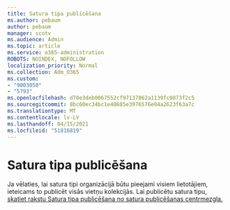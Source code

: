 ```yaml
---
title: Satura tipa publicēšana
ms.author: pebaum
author: pebaum
manager: scotv
ms.audience: Admin
ms.topic: article
ms.service: o365-administration
ROBOTS: NOINDEX, NOFOLLOW
localization_priority: Normal
ms.collection: Adm_O365
ms.custom:
- "9003050"
- "5793"
ms.openlocfilehash: d70e3deb0067552cf97137862a1139fc9873f2c5
ms.sourcegitcommit: 8bc60ec34bc1e40685e3976576e04a2623f63a7c
ms.translationtype: MT
ms.contentlocale: lv-LV
ms.lasthandoff: 04/15/2021
ms.locfileid: "51816819"
---
```

# <a name="content-type-publishing"></a>Satura tipa publicēšana

Ja vēlaties, lai satura tipi organizācijā būtu pieejami visiem lietotājiem, ieteicams to publicēt visās vietņu kolekcijās. Lai publicētu satura tipu, [skatiet rakstu Satura tipa publicēšana no satura publicēšanas centrmezgla.](https://support.office.com/article/publish-a-content-type-from-a-content-publishing-hub-58081155-118d-4e7a-9cc5-d43b5dbb7d02)
